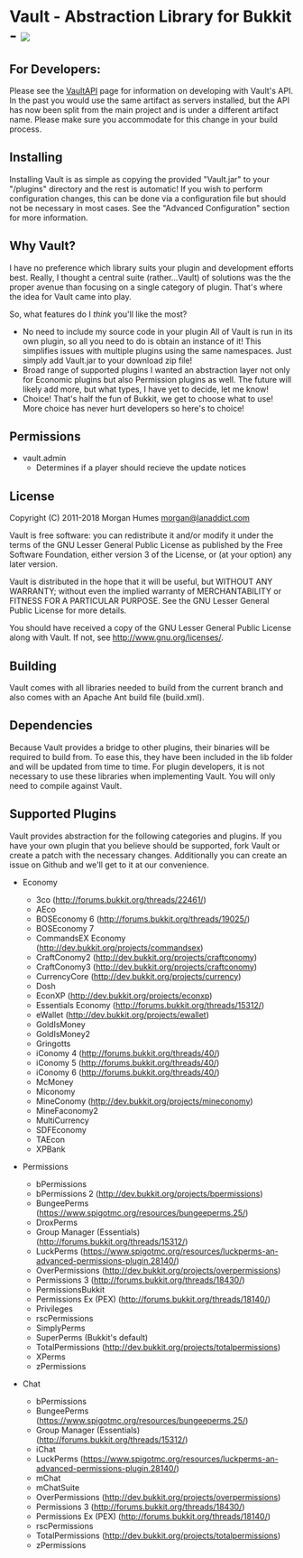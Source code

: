 # Vault - Abstraction Library for Bukkit - [![](https://travis-ci.org/MilkBowl/Vault.svg?branch=master)](https://travis-ci.org/MilkBowl/Vault)

## For Developers:
Please see the [VaultAPI](http://www.github.com/MilkBowl/VaultAPI) page for 
information on developing with Vault's API.  In the past you would use the same
artifact as servers installed, but the API has now been split from the main 
project and is under a different artifact name.  Please make sure you accommodate
for this change in your build process.

## Installing
Installing Vault is as simple as copying the provided "Vault.jar" to your
"<bukkit-install-dir>/plugins" directory and the rest is automatic!  If you
wish to perform configuration changes, this can be done via a configuration
file but should not be necessary in most cases.  See the "Advanced
Configuration" section for more information.


## Why Vault?
I have no preference which library suits your plugin and development efforts
best.  Really, I thought a central suite (rather...Vault) of solutions was the
the proper avenue than focusing on a single category of plugin.  That's where
the idea for Vault came into play.

So, what features do I _think_ you'll like the most?

 * No need to include my source code in your plugin
   All of Vault is run in its own plugin, so all you need to do is obtain an
   instance of it!  This simplifies issues with multiple plugins using the same
   namespaces.  Just simply add Vault.jar to your download zip file!
 * Broad range of supported plugins
   I wanted an abstraction layer not only for Economic plugins but also
   Permission plugins as well.  The future will likely add more, but what
   types, I have yet to decide, let me know!
 * Choice!
   That's half the fun of Bukkit, we get to choose what to use!  More choice
   has never hurt developers so here's to choice!


## Permissions
 * vault.admin
   - Determines if a player should recieve the update notices

## License
Copyright (C) 2011-2018 Morgan Humes <morgan@lanaddict.com>

Vault is free software: you can redistribute it and/or modify
it under the terms of the GNU Lesser General Public License as published by
the Free Software Foundation, either version 3 of the License, or
(at your option) any later version.

Vault is distributed in the hope that it will be useful,
but WITHOUT ANY WARRANTY; without even the implied warranty of
MERCHANTABILITY or FITNESS FOR A PARTICULAR PURPOSE.  See the
GNU Lesser General Public License for more details.

You should have received a copy of the GNU Lesser General Public License
along with Vault.  If not, see <http://www.gnu.org/licenses/>.

## Building
Vault comes with all libraries needed to build from the current branch and
also comes with an Apache Ant build file (build.xml).


## Dependencies
Because Vault provides a bridge to other plugins, their binaries will be
required to build from.  To ease this, they have been included in the lib
folder and will be updated from time to time.  For plugin developers, it
is not necessary to use these libraries when implementing Vault.  You will
only need to compile against Vault.


## Supported Plugins
Vault provides abstraction for the following categories and plugins.  If you
have your own plugin that you believe should be supported, fork Vault or create
a patch with the necessary changes.  Additionally you can create an issue on
Github and we'll get to it at our convenience.

* Economy
   - 3co (http://forums.bukkit.org/threads/22461/)
   - AEco
   - BOSEconomy 6 (http://forums.bukkit.org/threads/19025/)
   - BOSEconomy 7
   - CommandsEX Economy (http://dev.bukkit.org/projects/commandsex)
   - CraftConomy2 (http://dev.bukkit.org/projects/craftconomy)
   - CraftConomy3 (http://dev.bukkit.org/projects/craftconomy)
   - CurrencyCore (http://dev.bukkit.org/projects/currency)
   - Dosh
   - EconXP (http://dev.bukkit.org/projects/econxp)
   - Essentials Economy (http://forums.bukkit.org/threads/15312/)
   - eWallet (http://dev.bukkit.org/projects/ewallet)
   - GoldIsMoney
   - GoldIsMoney2
   - Gringotts
   - iConomy 4 (http://forums.bukkit.org/threads/40/)
   - iConomy 5 (http://forums.bukkit.org/threads/40/)
   - iConomy 6 (http://forums.bukkit.org/threads/40/)
   - McMoney
   - Miconomy
   - MineConomy (http://dev.bukkit.org/projects/mineconomy)
   - MineFaconomy2
   - MultiCurrency
   - SDFEconomy
   - TAEcon
   - XPBank

* Permissions
   - bPermissions
   - bPermissions 2 (http://dev.bukkit.org/projects/bpermissions)
   - BungeePerms (https://www.spigotmc.org/resources/bungeeperms.25/)
   - DroxPerms
   - Group Manager (Essentials) (http://forums.bukkit.org/threads/15312/)
   - LuckPerms (https://www.spigotmc.org/resources/luckperms-an-advanced-permissions-plugin.28140/)
   - OverPermissions (http://dev.bukkit.org/projects/overpermissions)
   - Permissions 3 (http://forums.bukkit.org/threads/18430/)
   - PermissionsBukkit
   - Permissions Ex (PEX) (http://forums.bukkit.org/threads/18140/)
   - Privileges
   - rscPermissions
   - SimplyPerms
   - SuperPerms (Bukkit's default)
   - TotalPermissions (http://dev.bukkit.org/projects/totalpermissions)
   - XPerms
   - zPermissions

* Chat
   - bPermissions
   - BungeePerms (https://www.spigotmc.org/resources/bungeeperms.25/)
   - Group Manager (Essentials) (http://forums.bukkit.org/threads/15312/)
   - iChat
   - LuckPerms (https://www.spigotmc.org/resources/luckperms-an-advanced-permissions-plugin.28140/)
   - mChat
   - mChatSuite
   - OverPermissions (http://dev.bukkit.org/projects/overpermissions)
   - Permissions 3 (http://forums.bukkit.org/threads/18430/)
   - Permissions Ex (PEX) (http://forums.bukkit.org/threads/18140/)
   - rscPermissions
   - TotalPermissions (http://dev.bukkit.org/projects/totalpermissions)
   - zPermissions
